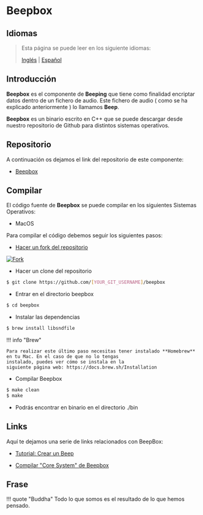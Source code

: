 # Beepbox

## Idiomas

> Esta página se puede leer en los siguiente idiomas:
>  
> [Inglés](https://docs.beeping.io/componets/beepbox/) | [Español](https://docs-es.beeping.io/componets/beepbox/)

## Introducción

**Beepbox** es el componente de **Beeping** que tiene como finalidad encriptar datos dentro de un fichero de audio. Este fichero de audio ( como se ha explicado anteriormente ) lo llamamos **Beep**.

**Beepbox** es un binario escrito en C++ que se puede descargar desde nuestro repositorio de Github para distintos sistemas operativos.

## Repositorio

A continuación os dejamos el link del repositorio de este componente:

* [Beepbox](https://github.com/beeping-io/beepbox)

## Compilar

El código fuente de **Beepbox** se puede compilar en los siguientes Sistemas Operativos:

- MacOS

Para compilar el código debemos seguir los siguientes pasos:

- [Hacer un fork del repositorio](https://github.com/beeping-io/beepbox)

[![Fork](/assets/images/shoots/beepbox-fork.jpg)](/assets/images/shoots/beepbox-fork.jpg)

- Hacer un clone del repositorio

``` bash
$ git clone https://github.com/[YOUR_GIT_USERNAME]/beepbox
```

- Entrar en el directorio beepbox

``` bash
$ cd beepbox
```

- Instalar las dependencias

``` bash
$ brew install libsndfile
```

!!! info "Brew"

    Para realizar este último paso necesitas tener instalado **Homebrew** 
    en tu Mac. En el caso de que no lo tengas 
    instalado, puedes ver cómo se instala en la
    siguiente página web: https://docs.brew.sh/Installation

- Compilar Beepbox

``` bash
$ make clean
$ make
```

- Podrás encontrar en binario en el directorio ./bin

## Links

Aquí te dejamos una serie de links relacionados con BeepBox:

- [Tutorial: Crear un Beep](/tutorials/beeps/)

- [Compilar "Core System" de Beepbox](/components/core/)

## Frase

!!! quote "Buddha"
    Todo lo que somos es el resultado de lo que hemos pensado.
